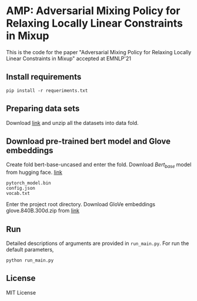 # AMP: Adversarial Mixing Policy for Relaxing Locally Linear Constraints in Mixup
This is the code for the paper "Adversarial Mixing Policy for Relaxing Locally Linear Constraints in Mixup" accepted at EMNLP'21


## Install requirements
```
pip install -r requeriments.txt
```
## Preparing data sets
Download [link](https://github.com/marscrazy/TextDataset) and unzip all the datasets into data fold.

## Download pre-trained bert model and Glove embeddings
Create fold bert-base-uncased and enter the fold. Download $Bert_{base}$ model from hugging face. [link](https://huggingface.co/bert-base-uncased/tree/main)
```
pytorch_model.bin
config.json
vocab.txt
```

Enter the project root directory. Download GloVe embeddings glove.840B.300d.zip from [link](https://nlp.stanford.edu/data/glove.840B.300d.zip)

## Run 
Detailed descriptions of arguments are provided in ```run_main.py```. For run the default parameters,
```
python run_main.py
```

## License
MIT License
